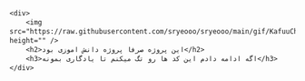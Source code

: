     <div>
        <img src="https://raw.githubusercontent.com/sryeooo/sryeooo/main/gif/KafuuChino.gif" height="" />
        <h2>این پروژه صرفا پروژه دانش اموزی بود</h2>
        <h3>اگه ادامه دادم این کد ها رو تگ میکنم تا یادگاری بمونه</h3>
    </div>